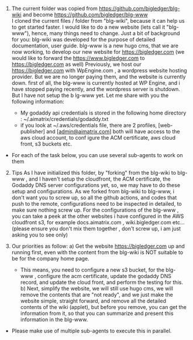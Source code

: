 
1) The current folder was copied from https://github.com/bigledger/blg-wiki and become https://github.com/bigledger/blg-www  
   I cloned the current files / folder from "blg-wiki", because it can help us to get started faster. I would like to do a new website (lets call it "blg-www"), hence, many things need to change.
   Just a bit of background for you:
     blg-wiki was developed for the purpose of detailed documentation, user guide.
     blg-www is a new hugo cms, that we are now working, to develop our new website for https://bigledger.com (we would like to forward the https://www.bigledger.com to https://bigledger.com as well)
     Previously, we host our https://bigledger.com with WpEngine.com , a wordpress website hosting provider. But we are no longer paying them, and the website is currently down.
   first of all, the blg-www is currently hosted at WP Engine, and i have stopped paying recently, and the wordpress server is shutdown. But I have not setup the b
lg-www yet. Let me share with you the following information:

   * My godaddy api credentials is stored in the following home directory : ~/.aimatrix/credentials/godaddy.txt
   * if you look at ~/.aws/credentials file, there are 2 profiles, [web-publisher] and [admin@aimatrix.com] both will have access to the aws cloud account, to conf
igure the ACM certificate, aws cloud front, s3 buckets etc. 

 * For each of the task below, you can use several sub-agents to work on them


2) Tips
   As I have initialized this folder, by "forking" from the blg-wiki to blg-www , and I haven't setup the cloudfront, the ACM certificate, the Godaddy DNS server configurations yet, so, we may have to do these setup and configurations.
   As we forked from blg-wiki to blg-www, i don't want you to screw up, so all the github actions, and codes that push to the remote, configurations need to be inspected in detailed, to make sure nothing screw up. 
   For the configurations of the blg-www , you can take a peek at the other websites i have configured in the AWS cloudfront s3, for example docs.aimatrix.com , wiki.bigledger.com etc... (please ensure you don't mix them together , don't screw up, i am just asking you to see only)

3) Our priorities as follow:
  a) Get the website https://bigledger.com up and running first, even with the content from the blg-wiki is NOT suitable to be for the company home page.
     - This means, you need to configure a new s3 bucket, for the blg-www , configure the acm certificate, update the godaddy DNS record, and update the cloud front, and perform the testing for this.
  b) Next, simplify the website, we will still use hugo cms, we will remove the contents that are "not ready", and we just make the website simple, straight forward, and remove all the detailed contents of the wiki (applet), but before you remove, you can get the information from it, so that you can summarize and present this information in the blg-www. 


* Please make use of multiple sub-agents to execute this in parallel.




